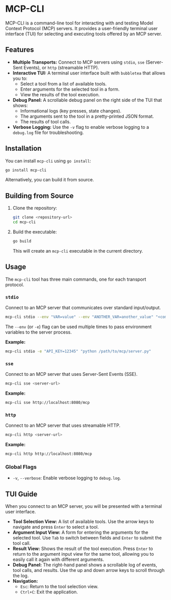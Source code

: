 # MCP-CLI

MCP-CLI is a command-line tool for interacting with and testing Model Context Protocol (MCP) servers. It provides a user-friendly terminal user interface (TUI) for selecting and executing tools offered by an MCP server.

## Features

- **Multiple Transports:** Connect to MCP servers using `stdio`, `sse` (Server-Sent Events), or `http` (streamable HTTP).
- **Interactive TUI:** A terminal user interface built with `bubbletea` that allows you to:
  - Select a tool from a list of available tools.
  - Enter arguments for the selected tool in a form.
  - View the results of the tool execution.
- **Debug Panel:** A scrollable debug panel on the right side of the TUI that shows:
  - Informational logs (key presses, state changes).
  - The arguments sent to the tool in a pretty-printed JSON format.
  - The results of tool calls.
- **Verbose Logging:** Use the `-v` flag to enable verbose logging to a `debug.log` file for troubleshooting.

## Installation

You can install `mcp-cli` using `go install`:

```sh
go install mcp-cli
```

Alternatively, you can build it from source.

## Building from Source

1.  Clone the repository:
    ```sh
    git clone <repository-url>
    cd mcp-cli
    ```
2.  Build the executable:
    ```sh
    go build
    ```
    This will create an `mcp-cli` executable in the current directory.

## Usage

The `mcp-cli` tool has three main commands, one for each transport protocol.

### `stdio`

Connect to an MCP server that communicates over standard input/output.

```sh
mcp-cli stdio --env "VAR=value" --env "ANOTHER_VAR=another_value" "<command-to-start-server>"
```

The `--env` (or `-e`) flag can be used multiple times to pass environment variables to the server process.

**Example:**

```sh
mcp-cli stdio -e "API_KEY=12345" "python /path/to/mcp/server.py"
```

### `sse`

Connect to an MCP server that uses Server-Sent Events (SSE).

```sh
mcp-cli sse <server-url>
```

**Example:**

```sh
mcp-cli sse http://localhost:8080/mcp
```

### `http`

Connect to an MCP server that uses streamable HTTP.

```sh
mcp-cli http <server-url>
```

**Example:**

```sh
mcp-cli http http://localhost:8080/mcp
```

### Global Flags

- `-v`, `--verbose`: Enable verbose logging to `debug.log`.

## TUI Guide

When you connect to an MCP server, you will be presented with a terminal user interface.

-   **Tool Selection View:** A list of available tools. Use the arrow keys to navigate and press `Enter` to select a tool.
-   **Argument Input View:** A form for entering the arguments for the selected tool. Use `Tab` to switch between fields and `Enter` to submit the tool call.
-   **Result View:** Shows the result of the tool execution. Press `Enter` to return to the argument input view for the same tool, allowing you to easily call it again with different arguments.
-   **Debug Panel:** The right-hand panel shows a scrollable log of events, tool calls, and results. Use the up and down arrow keys to scroll through the log.
-   **Navigation:**
    -   `Esc`: Return to the tool selection view.
    -   `Ctrl+C`: Exit the application.
